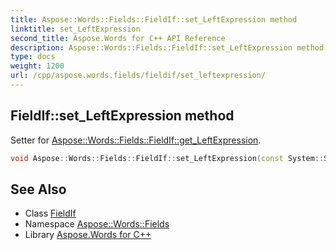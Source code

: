 ```yaml
---
title: Aspose::Words::Fields::FieldIf::set_LeftExpression method
linktitle: set_LeftExpression
second_title: Aspose.Words for C++ API Reference
description: Aspose::Words::Fields::FieldIf::set_LeftExpression method. Setter for Aspose::Words::Fields::FieldIf::get_LeftExpression in C++.
type: docs
weight: 1200
url: /cpp/aspose.words.fields/fieldif/set_leftexpression/
---
```

## FieldIf::set_LeftExpression method


Setter for [Aspose::Words::Fields::FieldIf::get_LeftExpression](../get_leftexpression/).

```cpp
void Aspose::Words::Fields::FieldIf::set_LeftExpression(const System::String &value)
```

## See Also

* Class [FieldIf](../)
* Namespace [Aspose::Words::Fields](../../)
* Library [Aspose.Words for C++](../../../)
